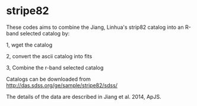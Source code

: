 # stripe82

These codes aims to combine the Jiang, Linhua's strip82 catalog into an R-band selected catalog by:

1, wget the catalog

2, convert the ascii catalog into fits

3, Combine the r-band selected catalog

Catalogs can be downloaded from http://das.sdss.org/ge/sample/stripe82/sdss/

The details of the data are described in Jiang et al. 2014, ApJS.
